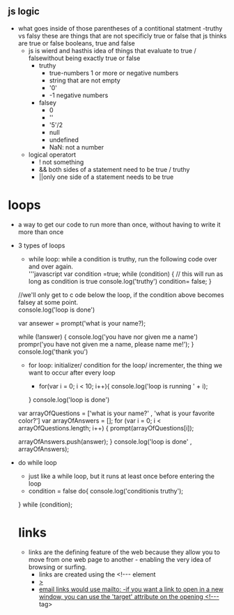 

  ## js logic
  - what goes inside of those parentheses of a contitional statment
  -truthy vs falsy these are things that are not specificly true or false that js thinks are true or false
    booleans, true and false
    - js is wierd and hasthis idea of things that evaluate to true / falsewithout being exactly true or false 
      - truthy
        - true-numbers 1 or more or negative numbers
        - string that are not empty
        - '0'
        - -1 negative numbers
      - falsey
        - 0
        - ''
        - '5'/2
        - null 
        - undefined
        - NaN: not a number
    - logical operatort
      - ! not something
      - && both sides of a statement need to be true / truthy
      - ||only one side of a statement needs to be true
# loops
- a way to get our code to run more than once, without having to  write it more than once
- 3 types of loops
  - while loop: while a condition is truthy, run the following code over and  over again.  
  '''javascript
  var condition =true;
  while (condition) {
    // this will run as long as condition is true
    console.log('truthy')
    condition= false;
  }

  //we'll only get to c ode below the loop, if the condition above becomes falsey at some point.  
  console.log('loop is done')

  var ansewer = prompt('what is your name?);

  while (!answer) {
    console.log('you have nor given me a name')
    prompr('you have not given me a name, please name me!');
  }
  console.log('thank you')

  - for loop: initializer/ condition for the loop/ incrementer, the thing we want to occur after every loop
    - for(var i = 0; i < 10; i++){
      console.log('loop is running ' + i);

    }
    console.log('loop is done')

  var arrayOfQuestions = ['what is your name?' , 'what is your favorite color?']
  var arrayOfAnswers = [];
  for (var i = 0; i < arrayOfQuestions.length; i++) {
    prompt(arrayOfQuestions[i]);

    arrayOfAnswers.push(answer);
  }
  console.log('loop is done' , arrayOfAnswers);

- do while loop
  - just like a while loop, but it runs at least once before entering the loop
  - condition = false 
    do{
    console.log('conditionis truthy');

  } while (condition);

  # links
  - links are the defining feature of the web because they allow you to move from one web page to another - enabling the very idea of browsing or surfing. 
    - links are created using the <!---<a> element
    - <!---> <a href="whatever the url is> will link you to another site
    - <!--- <a href="index.html or some other page will link you to a page>>
    - email links would use mailto:
    -if you want a link to open in a new window, you can use the 'target' attribute on the opening <!--- <a> tag>
    